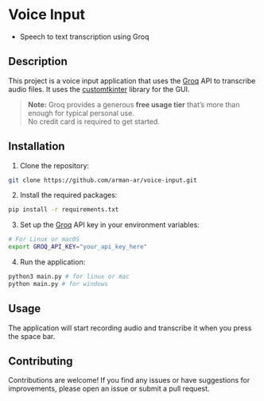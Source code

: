# Voice Input
+ Speech to text transcription using Groq

## Description
This project is a voice input application that uses the [Groq](https://groq.com/) API to transcribe audio files. It uses the [customtkinter](https://github.com/TomSchimansky/CustomTkinter) library for the GUI.

> **Note:** Groq provides a generous **free usage tier** that’s more than enough for typical personal use.  
> No credit card is required to get started.

## Installation
1. Clone the repository:
```bash
git clone https://github.com/arman-ar/voice-input.git
```
2. Install the required packages:
```bash
pip install -r requirements.txt
```
3. Set up the [Groq](https://groq.com/) API key in your environment variables:
```bash
# For Linux or macOS
export GROQ_API_KEY="your_api_key_here"
```
4. Run the application:
```bash
python3 main.py # for linux or mac
python main.py # for windows
```

## Usage
The application will start recording audio and transcribe it when you press the space bar. 

## Contributing
Contributions are welcome! If you find any issues or have suggestions for improvements, please open an issue or submit a pull request.